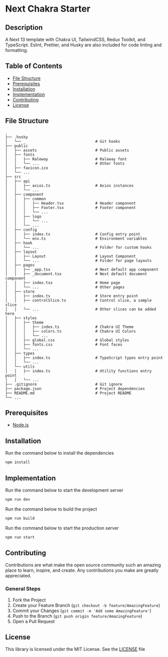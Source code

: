 # Next Chakra Starter

## Description
A Next 13 template with Chakra UI, TailwindCSS, Redux Toolkit, and TypeScript. Eslint, Prettier, and Husky are also included for code linting and formatting.

## Table of Contents
- [File Structure](#file-structure)
- [Prerequisites](#prerequisites)
- [Installation](#installation)
- [Implementation](#implementation)
- [Contributing](#contributing)
- [License](#license)

## File Structure
```
.
├── .husky
│   └── _                               # Git hooks
├── public
│   ├── assets                          # Public assets
│   ├── fonts
│   │   ├── Raleway                     # Raleway font
│   │   └── ...                         # Other fonts
│   ├── favicon.ico
│   └── ...
├── src
│   ├── api
│   │   ├── axios.ts                    # Axios instances
│   │   └── ...
│   ├── component
│   │   ├── common
│   │   │   ├── Header.tsx              # Header component
│   │   │   ├── Footer.tsx              # Footer component
│   │   │   └── ...
│   │   ├── logo
│   │   │   └── ...
│   │   └── ...
│   ├── config
│   │   ├── index.ts                    # Config entry point
│   │   └── env.ts                      # Environment variables
│   ├── hook
│   │   └── ...                         # Folder for custom hooks
│   ├── layout
│   │   ├── Layout                      # Layout Component
│   │   └── ...                         # Folder for page layouts
│   ├── pages
│   │   ├── _app.tsx                    # Next default app component
│   │   ├── _document.tsx               # Next default document component
│   │   ├── index.tsx                   # Home page
│   │   └── ...                         # Other pages
│   ├── store
│   │   ├── index.ts                    # Store entry point
│   │   ├── controlSlice.ts             # Control slice, a sample slice
│   │   └── ...                         # Other slices can be added here
│   ├── styles
│   │   ├── theme
│   │   │   ├── index.ts                # Chakra UI Theme
│   │   │   ├── colors.ts               # Chakra UI Colors
│   │   │   └── ...
│   │   ├── global.css                  # Global styles
│   │   ├── fonts.css                   # Font faces
│   │   └── ...
│   ├── types
│   │   ├── index.ts                    # TypeScript types entry point
│   │   └── ...
│   └── utils
│   │   ├── index.ts                    # Utility functions entry point
│   │   └── ...
├── .gitignore                          # Git ignore
├── package.json                        # Project dependencies
├── README.md                           # Project README
└── ...
```

## Prerequisites
- [Node.js](https://nodejs.org/en/)

## Installation
Run the command below to install the dependencies
```bash
npm install
```

## Implementation
Run the command below to start the development server
```bash
npm run dev
```

Run the command below to build the project
```bash
npm run build
```

Run the command below to start the production server
```bash
npm run start
```

## Contributing
Contributions are what make the open source community such an amazing place to learn, inspire, and create. Any contributions you make are greatly appreciated.

### General Steps
1. Fork the Project
2. Create your Feature Branch (`git checkout -b feature/AmazingFeature`)
3. Commit your Changes (`git commit -m 'Add some AmazingFeature'`)
4. Push to the Branch (`git push origin feature/AmazingFeature`)
5. Open a Pull Request

## License
This library is licensed under the MIT License. See the [LICENSE](LICENSE.txt) file